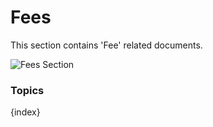# Fees

This section contains 'Fee' related documents.

<img class="screenshot" alt="Fees Section" src="{{docs_base_url}}/assets/img/schools/fees/fees-section.png">

### Topics

{index}